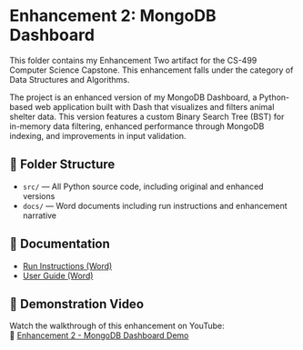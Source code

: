 # Enhancement 2: MongoDB Dashboard

This folder contains my Enhancement Two artifact for the CS-499 Computer Science Capstone. This enhancement falls under the category of Data Structures and Algorithms.

The project is an enhanced version of my MongoDB Dashboard, a Python-based web application built with Dash that visualizes and filters animal shelter data. This version features a custom Binary Search Tree (BST) for in-memory data filtering, enhanced performance through MongoDB indexing, and  improvements in input validation.


## 📁 Folder Structure

- `src/` — All Python source code, including original and enhanced versions
- `docs/` — Word documents including run instructions and enhancement narrative

## 📄 Documentation

- [Run Instructions (Word)](./docs/Run_Instructions_MongoDB_Dashboard.docx)  
- [User Guide (Word)](./docs/Enhancement2_Narrative.docx)

## 🎥 Demonstration Video

Watch the walkthrough of this enhancement on YouTube:  
🔗 [Enhancement 2 - MongoDB Dashboard Demo](https://youtu.be/YOUR_VIDEO_LINK_HERE)
